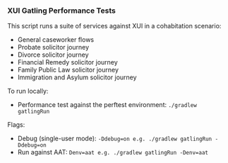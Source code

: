 ### XUI Gatling Performance Tests

This script runs a suite of services against XUI in a cohabitation scenario:
- General caseworker flows
- Probate solicitor journey
- Divorce solicitor journey
- Financial Remedy solicitor journey
- Family Public Law solicitor journey
- Immigration and Asylum solicitor journey 

To run locally:
- Performance test against the perftest environment: `./gradlew gatlingRun`

Flags:
- Debug (single-user mode): `-Ddebug=on e.g. ./gradlew gatlingRun -Ddebug=on`
- Run against AAT: `Denv=aat e.g. ./gradlew gatlingRun -Denv=aat`

